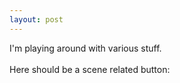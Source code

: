 ```yaml
---
layout: post
---
```


I'm playing around with various stuff.<br>
<br>
Here should be a scene related button:<br>
<br>

<a href='http://ads.cute-ninjas.com/phpAdsNew-2.0/adclick.php?n=a436f0aa' target='_blank'><img src='http://ads.cute-ninjas.com/phpAdsNew-2.0/adview.php?what=zone:2&amp;source=blog&amp;n=a436f0aa' border='0' alt=''></a>

